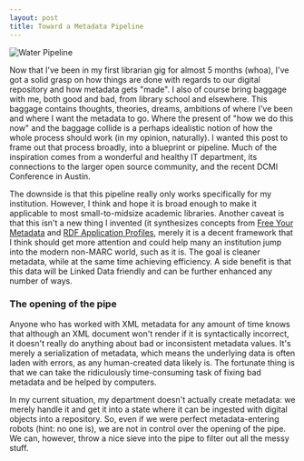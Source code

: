 ```yaml
---
layout: post
title: Toward a Metadata Pipeline
---
```


![Water Pipeline](http://img.photobucket.com/albums/v412/ejones6286/water-pipeline.jpg)

Now that I've been in my first librarian gig for almost 5 months (whoa), I've got a solid grasp on how things are done with regards to our digital repository and how metadata gets "made". I also of course bring baggage with me, both good and bad, from library school and elsewhere. This baggage contains thoughts, theories, dreams, ambitions of where I've been and where I want the metadata to go. Where the present of "how we do this now" and the baggage collide is a perhaps idealistic notion of how the whole process should work (in my opinion, naturally). I wanted this post to frame out that process broadly, into a blueprint or pipeline. Much of the inspiration comes from a wonderful and healthy IT department, its connections to the larger open source community, and the recent DCMI Conference in Austin.   

The downside is that this pipeline really only works specifically for my institution. However, I think and hope it is broad enough to make it applicable to most small-to-midsize academic libraries. Another caveat is that this isn't a new thing I invented (it synthesizes concepts from [Free Your Metadata](freeyourmetadata.org) and [RDF Application Profiles](http://wiki.dublincore.org/index.php/RDF_Application_Profiles), merely it is a decent framework that I think should get more attention and could help many an institution jump into the modern non-MARC world, such as it is. The goal is cleaner metadata, while at the same time achieving efficiency. A side benefit is that this data will be Linked Data friendly and can be further enhanced any number of ways.   

### The opening of the pipe 

Anyone who has worked with XML metadata for any amount of time knows that although an XML document won't render if it is syntactically incorrect, it doesn't really do anything about bad or inconsistent metadata values. It's merely a serialization of metadata, which means the underlying data is often laden with errors, as any human-created data likely is. The fortunate thing is that we can take the ridiculously time-consuming task of fixing bad metadata and be helped by computers. 

In my current situation, my department doesn't actually create metadata: we merely handle it and get it into a state where it can be ingested with digital objects into a repository. So, even if we were perfect metadata-entering robots (hint: no one is), we are not in control over the opening of the pipe. We can, however, throw a nice sieve into the pipe to filter out all the messy stuff. 

